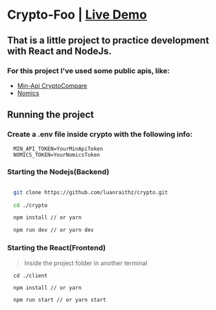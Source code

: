 # Crypto-Foo | [Live Demo](https://crypto-foo.herokuapp.com)

## That is a little project to practice development with React and NodeJs.

### For this project I've used some public apis, like: 
  * [Min-Api CryptoCompare](https://min-api.cryptocompare.com/)
  * [Nomics](https://p.nomics.com/cryptocurrency-bitcoin-api)

## Running the project

### Create a .env file inside crypto with the following info:
```
  MIN_API_TOKEN=YourMinApiToken
  NOMICS_TOKEN=YourNomicsToken
```
### Starting the Nodejs(Backend)
```bash

  git clone https://github.com/luanraithz/crypto.git
  
  cd ./crypto

  npm install // or yarn

  npm run dev // or yarn dev

```

### Starting the React(Frontend)
> Inside the project folder in another terminal

```console
  cd ./client

  npm install // or yarn

  npm run start // or yarn start

```